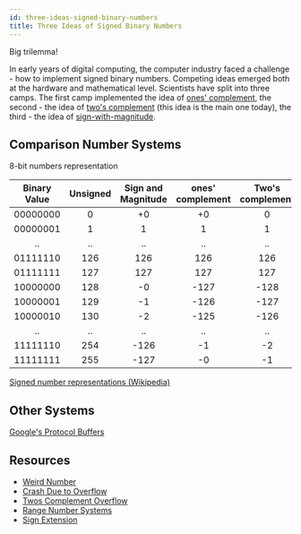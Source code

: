 ```yaml
---
id: three-ideas-signed-binary-numbers
title: Three Ideas of Signed Binary Numbers
---
```

Big trilemma!

In early years of digital computing, the computer industry faced a challenge - how to implement signed binary numbers. Competing ideas emerged both at the hardware and mathematical level. Scientists have split into three camps. The first camp implemented the idea of [ones' complement](ones-complement), the second - the idea of [two's complement](twos-complement) (this idea is the main one today), the third - the idea of [sign-with-magnitude](sign-with-magnitude).

## Comparison Number Systems

8-bit numbers representation

Binary Value| Unsigned | Sign and Magnitude | ones' complement | Two's complement 
:-:|:-:|:-:|:-:|:-:
00000000|0|+0|+0|0
00000001|1|1|1|1
..|..|..|..|..
01111110|126|126|126|126
01111111|127|127|127|127
10000000|128|-0|-127|-128
10000001|129|-1|-126|-127
10000010|130|-2|-125|-126
..|..|..|..|..
11111110|254|-126|-1|-2
11111111|255|-127|-0|-1

[Signed number representations (Wikipedia)](https://en.wikipedia.org/wiki/Signed_number_representations)

## Other Systems

[Google's Protocol Buffers](../../data/googles-protocol-buffers)

## Resources

- [Weird Number](weird-number)
- [Crash Due to Overflow](crash-due-to-overflow)
- [Twos Complement Overflow](twos-complement-overflow)
- [Range Number Systems](range-number-systems)
- [Sign Extension](sign-extension)
